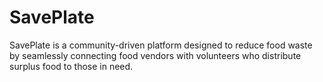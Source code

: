 # SavePlate
SavePlate is a community-driven platform designed to reduce food waste by seamlessly connecting food vendors with volunteers who distribute surplus food to those in need.
